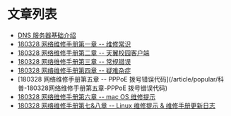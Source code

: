 <!-- TITLE: 科普文章 -->
<!-- SUBTITLE: 旨在科普网络基础知识 -->

# 文章列表

- [DNS 服务器基础介绍](/article/popular/科普-dns服务器基础介绍)
- [180328 网络维修手册第一章 -- 维修常识](/article/popular/科普-180328网络维修手册第一章-维修常识)
- [180328 网络维修手册第二章 -- 天翼校园客户端](/article/popular/科普-180328网络维修手册第二章-天翼校园客户端)
- [180328 网络维修手册第三章 -- 常规错误](/article/popular/科普-180328网络维修手册第三章-常规错误)
- [180328 网络维修手册第四章 -- 疑难杂症](/article/popular/科普-180328网络维修手册第四章-疑难杂症)
- [180328 网络维修手册第五章 -- PPPoE 拨号错误代码](/article/popular/科普-180328网络维修手册第五章-PPPoE 拨号错误代码)
- [180328 网络维修手册第六章 -- mac OS 维修提示](/article/popular/科普-180328网络维修手册第六章-macOS维修提示)
- [180328 网络维修手册第七&八章 -- Linux 维修提示  & 维修手册更新日志](/article/popular/科普-180328网络维修手册第七&八章-Linux维修提示&维修手册更新日志)
